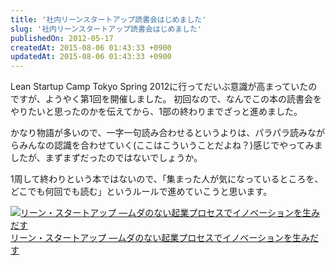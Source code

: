 ```yaml
---
title: '社内リーンスタートアップ読書会はじめました'
slug: '社内リーンスタートアップ読書会はじめました'
publishedOn: 2012-05-17
createdAt: 2015-08-06 01:43:33 +0900
updatedAt: 2015-08-06 01:43:33 +0900
---
```

Lean Startup Camp Tokyo Spring 2012に行ってだいぶ意識が高まっていたのですが、ようやく第1回を開催しました。
初回なので、なんでこの本の読書会をやりたいと思ったのかを伝えてから、1部の終わりまでざっと進めました。

かなり物語が多いので、一字一句読み合わせるというよりは、パラパラ読みながらみんなの認識を合わせていく(ここはこういうことだよね？)感じでやってみましたが、まずまずだったのではないでしょうか。

1周して終わりという本ではないので、「集まった人が気になっているところを、どこでも何回でも読む」というルールで進めていこうと思います。

<a href="https://www.amazon.co.jp/exec/obidos/ASIN/4822248976/shucreamnet-22/ref=nosim/" target="_blank"><img src="https://ecx.images-amazon.com/images/I/51noBxGCoJL._SL160_.jpg" alt="リーン・スタートアップ  ―ムダのない起業プロセスでイノベーションを生みだす" /></a><br /><a href="https://www.amazon.co.jp/exec/obidos/ASIN/4822248976/shucreamnet-22/ref=nosim/" target="_blank">リーン・スタートアップ  ―ムダのない起業プロセスでイノベーションを生みだす</a>
